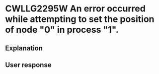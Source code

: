 # CWLLG2295W An error occurred while attempting to set the position of node "0" in process "1".

## Explanation

## User response